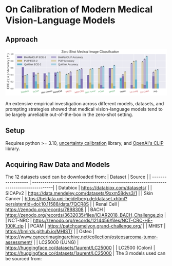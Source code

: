 # On Calibration of Modern Medical Vision-Language Models

## Approach

![alt text](./figs/zero_shot_acc_vs_ece2.png)

An extensive empirical investigation across different models, datasets, and prompting
strategies showed that medical vision-language models tend to be largely unreliable out-of-the-box in the zero-shot setting.

## Setup

Requires python >= 3.10, [uncertainty calibration](https://pypi.org/project/uncertainty-calibration/) library, and [OpenAI's CLIP](https://pypi.org/project/open-clip-torch/) library.

## Acquiring Raw Data and Models

The 12 datasets used can be downloaded from:
| Dataset            | Source                                                                                  |
| ------------------ | ----------------------------------------------------------------------------------------|
| Databiox           | https://databiox.com/datasets/                                                          |
| SICAPv2            | https://data.mendeley.com/datasets/9xxm58dvs3/1                                         |
| Skin Cancer        | https://heidata.uni-heidelberg.de/dataset.xhtml?persistentId=doi:10.11588/data/7QCR8S   |
| Renal Cell         | https://zenodo.org/records/7898308                                                      |
| BACH               | https://zenodo.org/records/3632035/files/ICIAR2018_BACH_Challenge.zip                   |
| NCT-NRC            | https://zenodo.org/records/1214456/files/NCT-CRC-HE-100K.zip                            |
| PCAM               | https://patchcamelyon.grand-challenge.org/                                              |
| MHIST              | https://bmirds.github.io/MHIST/                                                         |
| Osteo              | https://www.cancerimagingarchive.net/collection/osteosarcoma-tumor-assessment/          |
| LC25000 (LUNG)     | https://huggingface.co/datasets/1aurent/LC25000                                         |
| LC2500 (Colon)     | https://huggingface.co/datasets/1aurent/LC25000                                         |
The 3 models used can be sourced from:
